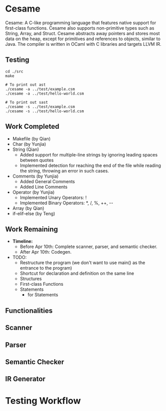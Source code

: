 # Cesame
Cesame: A C-like programming language that features native support for first-class functions. Cesame also supports non-primitive types such as String, Array, and Struct. Cesame abstracts away pointers and stores most data on the heap, except for primitives and references to objects, similar to Java. The compiler is written in OCaml with C libraries and targets LLVM IR.

## Testing
```
cd ./src
make

# To print out ast
./cesame -a ../test/example.csm
./cesame -a ../test/hello-world.csm

# To print out sast
./cesame -s ../test/example.csm
./cesame -s ../test/hello-world.csm
```

## Work Completed
- Makefile (by Qian)
- Char (by Yunjia)
- String (Qian)
    - Added support for multiple-line strings by ignoring leading spaces between quotes
    - Implemented detection for reaching the end of the file while reading the string, throwing an error in such cases.
- Comments (by Yunjia)
    - Added General Comments
    - Added Line Comments
- Operator (by Yunjia)
    - Implemented Unary Operators: !
    - Implemented Binary Operators: *, /, %, ++, --
- Array (by Qian)
- if-elif-else (by Teng)

## Work Remaining
- **Timeline:**
    - Before Apr 10th: Complete scanner, parser, and semantic checker.
    - After Apr 10th: Codegen.
- TODO:
    - Restructure the program (we don't want to use main() as the entrance to the program)
    - Shortcut for declaration and definition on the same line
    - Structures
    - First-class Functions
    - Statements
        - for Statements


## Functionalities

## Scanner

## Parser

## Semantic Checker

## IR Generator

# Testing Workflow
